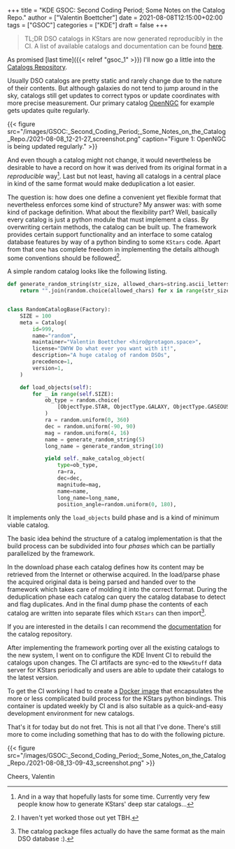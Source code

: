 +++
title = "KDE GSOC: Second Coding Period; Some Notes on the Catalog Repo."
author = ["Valentin Boettcher"]
date = 2021-08-08T12:15:00+02:00
tags = ["GSOC"]
categories = ["KDE"]
draft = false
+++

> TL;DR DSO catalogs in KStars are now generated reproducibly in the
> CI. A list of available catalogs and documentation can be found [here](https://protagon.space/catalogs/pages/catalogs.html).

As promised [last time]({{< relref "gsoc_1" >}}) I'll now go a little into the [Catalogs
Repository](https://invent.kde.org/vboettcher/kstars-catalogs).

Usually DSO catalogs are pretty static and rarely change due to the
nature of their contents. But although galaxies do not tend to jump
around in the sky, catalogs still get updates to correct typos or
update coordinates with more precise measurement. Our primary catalog
[OpenNGC](https://github.com/mattiaverga/OpenNGC) for example gets updates quite regularly.

{{< figure src="/images/GSOC:_Second_Coding_Period;_Some_Notes_on_the_Catalog_Repo./2021-08-08_12-21-27_screenshot.png" caption="Figure 1: OpenNGC is being updated regularly." >}}

And even though a catalog might not change, it would nevertheless be
desirable to have a record on how it was derived from its original
format in a _reproducible_ way[^fn:1]. Last but not least, having all catalogs in a
central place in kind of the same format would make deduplication a
lot easier.

The question is: how does one define a convenient yet flexible format
that nevertheless enforces some kind of structure? My answer was: with
some kind of package definition. What about the flexibility part?
Well, basically every catalog is just a python module that must
implement a class. By overwriting certain methods, the catalog can be
built up. The framework provides certain support functionality and an
interface to some catalog database features by way of a python binding
to some `KStars` code. Apart from that one has complete freedom in
implementing the details although some conventions should be
followed[^fn:2].

A simple random catalog looks like the following listing.

```python
def generate_random_string(str_size, allowed_chars=string.ascii_letters):
    return "".join(random.choice(allowed_chars) for x in range(str_size))


class RandomCatalogBase(Factory):
    SIZE = 100
    meta = Catalog(
        id=999,
        name="random",
        maintainer="Valentin Boettcher <hiro@protagon.space>",
        license="DWYW Do what ever you want with it!",
        description="A huge catalog of random DSOs",
        precedence=1,
        version=1,
    )

    def load_objects(self):
        for _ in range(self.SIZE):
            ob_type = random.choice(
                [ObjectType.STAR, ObjectType.GALAXY, ObjectType.GASEOUS_NEBULA]
            )
            ra = random.uniform(0, 360)
            dec = random.uniform(-90, 90)
            mag = random.uniform(4, 16)
            name = generate_random_string(5)
            long_name = generate_random_string(10)

            yield self._make_catalog_object(
                type=ob_type,
                ra=ra,
                dec=dec,
                magnitude=mag,
                name=name,
                long_name=long_name,
                position_angle=random.uniform(0, 180),
```

It implements only the `load_objects` build phase and is a kind of
minimum viable catalog.

The basic idea behind the structure of a catalog implementation is
that the build process can be subdivided into four _phases_ which can
be partially parallelized by the framework.

In the download phase each catalog defines how its content may be
retrieved from the Internet or otherwise acquired. In the load/parse
phase the acquired original data is being parsed and handed over to
the framework which takes care of molding it into the correct
format. During the deduplication phase each catalog can query the
catalog database to detect and flag duplicates. And in the final dump
phase the contents of each catalog are written into separate files
which `KStars` can then import[^fn:3].

If you are interested in the details I can recommend the [documentation](https://protagon.space/catalogs/)
for the catalog repository.

After implementing the framework porting over all the existing
catalogs to the new system, I went on to configure the KDE Invent CI
to rebuild the catalogs upon changes. The CI artifacts are sync-ed to
the `KNewStuff` data server for KStars periodically and users are able
to update their catalogs to the latest version.

To get the CI working I had to create a [Docker image](https://invent.kde.org/vboettcher/python-kstars-docker) that encapsulates
the more or less complicated build process for the KStars python
bindings. This container is updated weekly by CI and is also suitable
as a quick-and-easy development environment for new catalogs.

That's it for today but do not fret. This is not all that I've
done. There's still more to come including something that has to do
with the following picture.

{{< figure src="/images/GSOC:_Second_Coding_Period;_Some_Notes_on_the_Catalog_Repo./2021-08-08_13-09-43_screenshot.png" >}}

Cheers,
Valentin

[^fn:1]: And in a way that hopefully lasts for some time. Currently very few people know how to generate KStars' deep star catalogs...
[^fn:2]: I haven't yet worked those out yet TBH.
[^fn:3]: The catalog package files actually do have the same format as the main DSO database :).